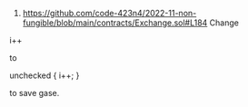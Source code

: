 1. https://github.com/code-423n4/2022-11-non-fungible/blob/main/contracts/Exchange.sol#L184
Change 

i++

to

unchecked {
    i++;
}

to save gase.